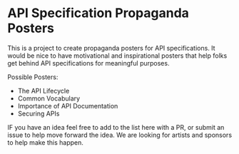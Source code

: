 # API Specification Propaganda Posters
This is a project to create propaganda posters for API specifications. It would be nice to have motivational and inspirational posters that help folks get behind API specifications for meaningful purposes.

Possible Posters:

- The API Lifecycle
- Common Vocabulary
- Importance of API Documentation
- Securing APIs

IF you have an idea feel free to add to the list here with a PR, or submit an issue to help move forward the idea. We are looking for artists and sponsors to help make this happen.
